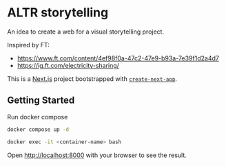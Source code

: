 # ALTR storytelling

An idea to create a web for a visual storytelling project.

Inspired by FT:

- https://www.ft.com/content/4ef98f0a-47c2-47e9-b93a-7e39f1d2a4d7
- https://ig.ft.com/electricity-sharing/

This is a [Next.js](https://nextjs.org/) project bootstrapped with [`create-next-app`](https://github.com/vercel/next.js/tree/canary/packages/create-next-app).

## Getting Started

Run docker compose

```bash
docker compose up -d

docker exec -it <container-name> bash
```

Open [http://localhost:8000](http://localhost:8000) with your browser to see the result.
